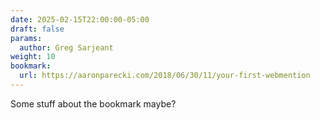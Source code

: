 ```yaml
---
date: 2025-02-15T22:00:00-05:00
draft: false
params:
  author: Greg Sarjeant
weight: 10
bookmark:
  url: https://aaronparecki.com/2018/06/30/11/your-first-webmention
---
```


Some stuff about the bookmark maybe?